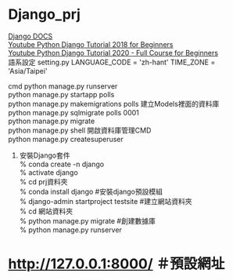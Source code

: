 # Django_prj

[Django DOCS](https://docs.djangoproject.com/en/3.2/)  
[Youtube Python Django Tutorial 2018 for Beginners](https://www.youtube.com/playlist?list=PL-J2q3Ga50oOpni_xS2PPUe4mf9lM96dD)  
[Youtube Python Django Tutorial 2020 - Full Course for Beginners](https://www.youtube.com/watch?v=JT80XhYJdBw)  
語系設定
setting.py
LANGUAGE_CODE = 'zh-hant'
TIME_ZONE = 'Asia/Taipei'

cmd 
python manage.py runserver  
python manage.py startapp polls  
python manage.py makemigrations polls 建立Models裡面的資料庫  
python manage.py sqlmigrate polls 0001  
python manage.py migrate  
python manage.py shell  開啟資料庫管理CMD  
python manage.py createsuperuser  



01. 安裝Django套件  
% conda create -n django  
% activate django  
% cd prj資料夾  
% conda install django  #安裝django預設模組  
% django-admin startproject testsite  #建立網站資料夾  
% cd 網站資料夾  
% python manage.py migrate  #創建數據庫  
% python manage.py runserver  
# http://127.0.0.1:8000/  ＃預設網址  




